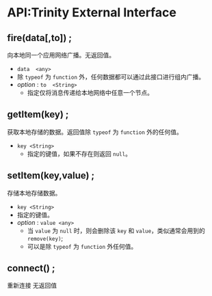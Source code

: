  API:Trinity External Interface
===================================
<a name="fire" >fire(data[,to])  <void>;</a>  
--------------------------------------------
向本地同一个应用网络广播。无返回值。
 
*  `data  <any>`
  * 除 `typeof` 为 `function` 外，任何数据都可以通过此接口进行组内广播。
* _option_ : `to  <String>`
   * 指定仅将消息传递给本地网络中任意一个节点。

<a name="getItem" >getItem(key) <any>;</a>
--------------------------------------------
获取本地存储的数据。返回值除 `typeof` 为 `function` 外的任何值。

* `key <String>`
  * 指定的键值，如果不存在则返回 `null`。

<a name="setItem" >setItem(key,value) <void>;</a>
--------------------------------------------------
存储本地存储数据。

* `key <String>`
 * 指定的键值。
* _option_ : `value <any>`
  * 当 `value` 为 `null` 时，则会删除该 `key` 和 `value`，类似通常会用到的 `remove(key)`;
  * 可以是除 `typeof` 为 `function` 外任何值。

<a name="connect" >connect() <void>;</a>
----------------------------------------
重新连接
无返回值


 